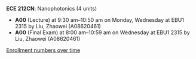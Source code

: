 **ECE 212CN**: Nanophotonics (4 units)

- **A00** (Lecture) at 9:30 am–10:50 am on Monday, Wednesday at EBU1 2315 by Liu, Zhaowei (A08620461)
- **A00** (Final Exam) at 8:00 am–10:59 am on Wednesday at EBU1 2315 by Liu, Zhaowei (A08620461)

[Enrollment numbers over time](./ECE212CN.tsv)
